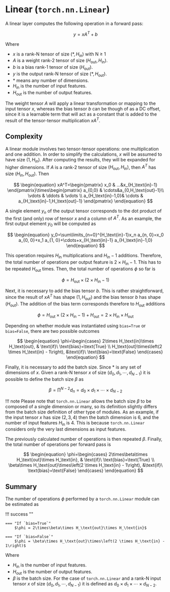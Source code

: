# Linear (`torch.nn.Linear`)
A linear layer computes the following operation in a forward pass:

$$
\begin{equation}y=xA^T+b\end{equation}
$$

Where

* $x$ is a rank-N tensor of size $\left(\ast, H_\text{in}\right)$ with N $\geq$ 1
* $A$ is a weight rank-2 tensor of size  $\left(H_\text{out}, H_\text{in}\right)$.
* $b$ is a bias rank-1 tensor of size $\left(H_\text{out}\right)$.
* $y$ is the output rank-N tensor of size $\left(\ast, H_\text{out}\right)$.
* $\ast$ means any number of dimensions.
* $H_\text{in}$ is the number of input features.
* $H_\text{out}$ is the number of output features.

The weight tensor $A$ will apply a linear transformation or mapping to the input tensor $x$, whereas the bias tensor $b$ can be though of as a DC offset, since it is a learnable term that will act as a constant that is added to the result of the tensor-tensor multiplication $xA^T$. 

## Complexity
A linear module involves two tensor-tensor operations: one multiplication and one addition. In order to simplify the calculations, 
$x$ will be assumed to have size $\left(1, H_\text{in}\right)$. After computing the results, they will be expanded for higher dimensions. If $A$ is a rank-2 tensor of size $\left(H_\text{out}, H_\text{in}\right)$, then $A^T$ has size $\left(H_\text{in}, H_\text{out}\right)$. Then

$$
\begin{equation}
xA^T=\begin{pmatrix} x_0 & ...&x_{H_\text{in}-1}
\end{pmatrix}\times\begin{pmatrix} a_{0,0} & \cdots&a_{0,H_\text{out}-1}\\ \vdots &  \ddots & \vdots \\ a_{H_\text{in}-1,0}& \cdots & a_{H_\text{in}-1,H_\text{out}-1}
\end{pmatrix}
\end{equation}
$$

A single element $y_n$ of the output tensor corresponds to the dot product of the first (and only) row of tensor $x$ and a column of $A^T$. As an example, the first output element $y_0$ will be computed as

$$
\begin{equation}
y_0=\sum\limits_{n=0}^{H_\text{in}-1}x_n a_{n, 0}=x_0 a_{0, 0}+x_1 a_{1, 0}+\cdots+x_{H_\text{in}-1} a_{H_\text{in}-1,0}
\end{equation}
$$

This operation requires $H_\text{in}$ multiplications and $H_\text{in} - 1$ additions. Therefore, the total number of operations per output feature is $2 \times H_\text{in} - 1$. This has to be repeated $H_\text{out}$ times. Then, the total number of operations $\phi$ so far is

$$
\begin{equation}
\phi=H_\text{out}\times\left(2 \times H_\text{in} - 1\right)
\end{equation}
$$

Next, it is necessary to add the bias tensor $b$. This is rather straightforward, since the result of $xA^T$ has shape $\left(1, H_\text{out}\right)$ and the bias tensor $b$ has shape $\left(H_\text{out}\right)$. The addition of the bias term corresponds therefore to $H_\text{out}$ additions

$$
\begin{equation}
\phi=H_\text{out}\times\left(2 \times H_\text{in} - 1\right) + H_\text{out} = 2\times H_\text{in}\times H_\text{out}
\end{equation}
$$

Depending on whether module was instantiated using `bias=True` or `bias=False`, there are two possible outcomes

$$
\begin{equation}
\phi=\begin{cases}
    2\times H_\text{in}\times H_\text{out}, & \text{if}\ \text{bias}=\text{True} \\
    H_\text{out}\times\left(2 \times H_\text{in} - 1\right), &\text{if}\ \text{bias}=\text{False}
\end{cases}
\end{equation}
$$

Finally, it is necessary to add the batch size. Since $\ast$ is any set of dimensions of $x$. Given a rank-N tensor $x$ of size $\left(d_0, d_1, \cdots, d_{N-1}\right)$ it is possible to define the batch size $\beta$ as

$$
\begin{equation}
\beta=\prod^{N - 2}d_n=d_0\times d_1\times\cdots\times d_{N-2}
\end{equation}
$$

!!! note
    Please note that `torch.nn.Linear` allows the batch size $\beta$ to be composed of a single dimension or many, so its definition slightly differs from the batch size definition of other type of modules. As an example, if the input tensor $x$ has size $\left(2, 3, 4\right)$ then the batch dimension is $6$, and the number of input features $H_\text{in}$ is $4$. This is because `torch.nn.Linear` considers only the very last dimensions as input features.

The previously calculated number of operations is then repeated $\beta$. Finally, the total number of operations per forward pass is

$$
\begin{equation}
\phi=\begin{cases}
    2\times\beta\times H_\text{out}\times H_\text{in}, & \text{if}\ \text{bias}=\text{True} \\
    \beta\times H_\text{out}\times\left(2 \times H_\text{in} - 1\right), &\text{if}\ \text{bias}=\text{False}
\end{cases}
\end{equation}
$$

## Summary
The number of operations $\phi$ performed by a `torch.nn.Linear` module can be estimated as

!!! success ""

    === "If `bias=True`"
        $\phi = 2\times\beta\times H_\text{out}\times H_\text{in}$

    === "If `bias=False`"
        $\phi = \beta\times H_\text{out}\times\left(2 \times H_\text{in} - 1\right)$

Where

* $H_\text{in}$ is the number of input features.
* $H_\text{out}$ is the number of output features.
* $\beta$ is the batch size. For the case of `torch.nn.Linear` and a rank-N input tensor $x$ of size $\left(d_0, d_1, \cdots, d_{N-1}\right)$ it is defined as $d_0\times d_1\times\cdots\times d_{N-2}$. 